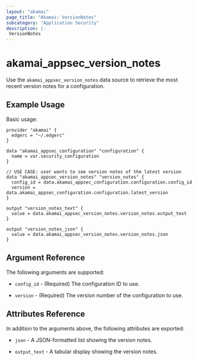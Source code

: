 ```yaml
---
layout: "akamai"
page_title: "Akamai: VersionNotes"
subcategory: "Application Security"
description: |-
 VersionNotes
---
```


# akamai_appsec_version_notes

Use the `akamai_appsec_version_notes` data source to retrieve the most recent version notes for a configuration.

## Example Usage

Basic usage:

```hcl
provider "akamai" {
  edgerc = "~/.edgerc"
}

data "akamai_appsec_configuration" "configuration" {
  name = var.security_configuration
}

// USE CASE: user wants to see version notes of the latest version
data "akamai_appsec_version_notes" "version_notes" {
  config_id = data.akamai_appsec_configuration.configuration.config_id
  version = data.akamai_appsec_configuration.configuration.latest_version
}

output "version_notes_text" {
  value = data.akamai_appsec_version_notes.version_notes.output_text
}

output "version_notes_json" {
  value = data.akamai_appsec_version_notes.version_notes.json
}
```

## Argument Reference

The following arguments are supported:

* `config_id` - (Required) The configuration ID to use.

* `version` - (Required) The version number of the configuration to use.

## Attributes Reference

In addition to the arguments above, the following attributes are exported:

* `json` - A JSON-formatted list showing the version notes.

* `output_text` - A tabular display showing the version notes.

